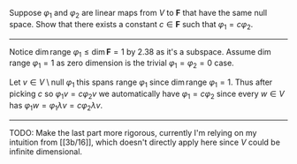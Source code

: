 Suppose $\varphi_1$ and $\varphi_2$ are linear maps from $V$ to $\mathbf F$ that have the same null space. Show that there exists a constant $c \in \mathbf F$ such that $\varphi_1 = c \varphi_2$.

---

Notice $\dim \text{range }\varphi_1 \le \dim \mathbf F = 1$ by 2.38 as it's a subspace. Assume $\dim \text{range }\varphi_1 = 1$ as zero dimension is the trivial $\varphi_1 = \varphi_2 = 0$ case.

Let $v \in V \setminus \text{null }\varphi_1$ this spans $\text{range }\varphi_1$ since $\dim \text{range }\varphi_1 = 1$. Thus after picking $c$ so $\varphi_1 v = c\varphi_2 v$ we automatically have $\varphi_1 = c\varphi_2$ since every $w \in V$ has $\varphi_1 w = \varphi_1 \lambda v = c \varphi_2 \lambda v$.

---

TODO: Make the last part more rigorous, currently I'm relying on my intuition from [[3b/16]], which doesn't directly apply here since $V$ could be infinite dimensional.